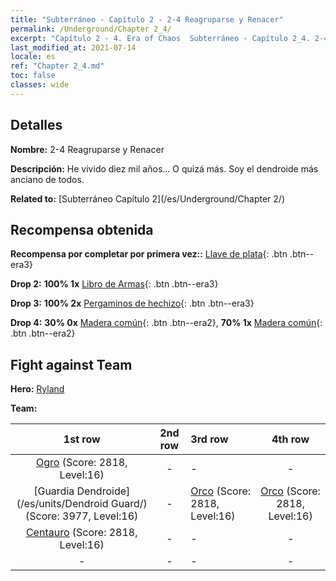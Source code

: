 ```yaml
---
title: "Subterráneo - Capítulo 2 - 2-4 Reagruparse y Renacer"
permalink: /Underground/Chapter 2_4/
excerpt: "Capítulo 2 - 4. Era of Chaos  Subterráneo - Capítulo 2_4. 2-4 Reagruparse y Renacer"
last_modified_at: 2021-07-14
locale: es
ref: "Chapter 2_4.md"
toc: false
classes: wide
---
```


## Detalles

 **Nombre:** 2-4 Reagruparse y Renacer

 **Descripción:** He vivido diez mil años... O quizá más. Soy el dendroide más anciano de todos.

 **Related to:** [Subterráneo Capítulo 2](/es/Underground/Chapter 2/)

## Recompensa obtenida

 **Recompensa por completar por primera vez::** [Llave de plata](/ItemsES/con_693/){: .btn .btn--era3}

 **Drop 2:** **100% 1x** [Libro de Armas](/ItemsES/mat_18/){: .btn .btn--era3}

 **Drop 3:** **100% 2x** [Pergaminos de hechizo](/ItemsES/con_694/){: .btn .btn--era3}

 **Drop 4:** **30% 0x** [Madera común](/ItemsES/mat_7/){: .btn .btn--era2}, **70% 1x** [Madera común](/ItemsES/mat_7/){: .btn .btn--era2}


## Fight against Team
 **Hero:** [Ryland](/es/heroes/Ryland/)

 **Team:**


  | 1st row | 2nd row | 3rd row | 4th row |
  |:----:|:----:|:----|:----:|
  | [Ogro](/es/units/Ogre/) (Score: 2818, Level:16)  | - | - | - |
  | [Guardia Dendroide](/es/units/Dendroid Guard/) (Score: 3977, Level:16)  | - | [Orco](/es/units/Orc/) (Score: 2818, Level:16)  | [Orco](/es/units/Orc/) (Score: 2818, Level:16)  |
  | [Centauro](/es/units/Centaur/) (Score: 2818, Level:16)  | - | - | - |
  | - | - | - | - |


